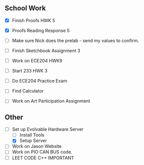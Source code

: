 ## School Work 

- [x] Finish Proofs HWK 5
- [x] Proofs Reading Response 5
- [ ] Make sure Nick does the prelab - send my values to confirm.
- [ ] Finish Sketchbook Assignment 3
- [ ] Work on ECE204 HWK9
- [ ] Start 233 HWK 3
- [ ] Do ECE204 Practice Exam
- [ ] Find Calculator
- [ ] Work on Art Participation Assignment


## Other
- [ ] Set up Evolvable Hardware Server
	- [ ] Install Tools
	- [x] Setup Server
- [ ] Work on Jason Website
- [ ] Work on PIO CAN BUS code.
- [ ] LEET CODE C++ IMPORTANT